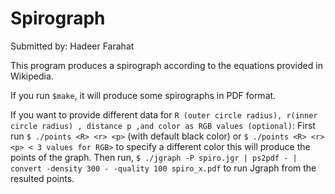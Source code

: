 # Spirograph
Submitted by: Hadeer Farahat

This program produces a spirograph according to the equations provided in Wikipedia.

If you run `$make`, it will produce some spirographs in PDF format.

If you want to provide different data for `R (outer circle radius), r(inner circle radius) , distance p ,and color as RGB values (optional)`:
First run `$ ./points <R> <r> <p>` (with default black color) or `$ ./points <R> <r> <p> < 3 values for RGB>` to specify a different color 
this will produce the points of the graph.
Then run, `$ ./jgraph -P spiro.jgr | ps2pdf - | convert -density 300 - -quality 100 spiro_x.pdf` to run Jgraph from the resulted points.
